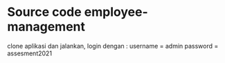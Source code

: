 # Source code employee-management

clone aplikasi dan 
jalankan, login dengan :
username = admin
password = assesment2021
